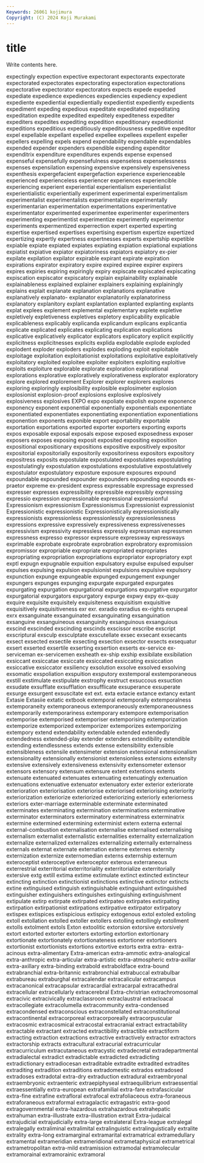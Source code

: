 ```yaml
---
Keywords: 26061 kojimura
Copyright: (C) 2024 Koji Murakami
---
```


# title

Write contents here.



expectingly expection expective expectorant expectorants expectorate expectorated expectorates expectorating
expectoration expectorations expectorative expectorator expectorators expects expede expeded expediate expedience
expediences expediencies expediency expedient expediente expediential expedientially expedientist expediently expedients
expediment expeding expedious expeditate expeditated expeditating expeditation expedite expedited expeditely
expediteness expediter expediters expedites expediting expedition expeditionary expeditionist expeditions expeditious
expeditiously expeditiousness expeditive expeditor expel expellable expellant expelled expellee expellees
expellent expeller expellers expelling expels expend expendability expendable expendables expended
expender expenders expendible expending expenditor expenditrix expenditure expenditures expends expense
expensed expenseful expensefully expensefulness expenseless expenselessness expenses expensilation expensing expensive
expensively expensiveness expenthesis expergefacient expergefaction experience experienceable experienced experienceless experiencer
experiences experiencible experiencing experient experiential experientialism experientialist experientialistic experientially experiment
experimental experimentalism experimentalist experimentalists experimentalize experimentally experimentarian experimentation experimentations experimentative
experimentator experimented experimentee experimenter experimenters experimenting experimentist experimentize experimently experimentor
experiments expermentized experrection expert experted experting expertise expertised expertises expertising
expertism expertize expertized expertizing expertly expertness expertnesses experts expertship expetible
expiable expiate expiated expiates expiating expiation expiational expiations expiatist expiative
expiator expiatoriness expiators expiatory ex-pier expilate expilation expilator expirable expirant
expirate expiration expirations expirator expiratory expire expired expiree expirer expirers
expires expiries expiring expiringly expiry expiscate expiscated expiscating expiscation expiscator
expiscatory explain explainability explainable explainableness explained explainer explainers explaining explainingly
explains explait explanate explanation explanations explanative explanatively explanato- explanator explanatorily
explanatoriness explanatory explanitory explant explantation explanted explanting explants explat explees
explement explemental explementary explete expletive expletively expletiveness expletives expletory explicability
explicable explicableness explicably explicanda explicandum explicans explicantia explicate explicated explicates
explicating explication explications explicative explicatively explicator explicators explicatory explicit explicitly
explicitness explicitnesses explicits explida explodable explode exploded explodent exploder exploders
explodes exploding exploit exploitable exploitage exploitation exploitationist exploitations exploitative exploitatively
exploitatory exploited exploitee exploiter exploiters exploiting exploitive exploits exploiture explorable
explorate exploration explorational explorations explorative exploratively explorativeness explorator exploratory explore
explored explorement Explorer explorer explorers explores exploring exploringly explosibility explosible
explosimeter explosion explosionist explosion-proof explosions explosive explosively explosiveness explosives EXPO
expo expoliate expolish expone exponence exponency exponent exponential exponentially exponentials
exponentiate exponentiated exponentiates exponentiating exponentiation exponentiations exponention exponents exponible export
exportability exportable exportation exportations exported exporter exporters exporting exports expos
exposable exposal exposals expose exposed exposedness exposer exposers exposes exposing
exposit exposited expositing exposition expositional expositionary expositions expositive expositively expositor
expositorial expositorially expositorily expositoriness expositors expository expositress exposits expostulate expostulated
expostulates expostulating expostulatingly expostulation expostulations expostulative expostulatively expostulator expostulatory exposture
exposure exposures expound expoundable expounded expounder expounders expounding expounds ex-praetor
expreme ex-president express expressable expressage expressed expresser expresses expressibility expressible
expressibly expressing expressio expression expressionable expressional expressionful Expressionism expressionism Expressionismus
Expressionist expressionist Expressionistic expressionistic Expressionistically expressionistically expressionists expressionless expressionlessly expressionlessness
expressions expressive expressively expressiveness expressivenesses expressivism expressivity expressless expressly expressman
expressmen expressness expresso expressor expressure expressway expressways exprimable exprobate exprobrate
exprobration exprobratory expromission expromissor expropriable expropriate expropriated expropriates expropriating expropriation
expropriations expropriator expropriatory expt exptl expugn expugnable expuition expulsatory expulse
expulsed expulser expulses expulsing expulsion expulsionist expulsions expulsive expulsory expunction
expunge expungeable expunged expungement expunger expungers expunges expunging expurgate expurgated
expurgates expurgating expurgation expurgational expurgations expurgative expurgator expurgatorial expurgators expurgatory
expurge expwy expy ex-quay exquire exquisite exquisitely exquisiteness exquisitism exquisitive
exquisitively exquisitiveness exr exr. exradio exradius ex-rights exrupeal exrx exsanguinate
exsanguinated exsanguinating exsanguination exsanguine exsanguineous exsanguinity exsanguinous exsanguious exscind exscinded
exscinding exscinds exscissor exscribe exscript exscriptural exsculp exsculptate exscutellate exsec
exsecant exsecants exsect exsected exsectile exsecting exsection exsector exsects exsequatur
exsert exserted exsertile exserting exsertion exserts ex-service ex-serviceman ex-servicemen exsheath
ex-ship exship exsibilate exsibilation exsiccant exsiccatae exsiccate exsiccated exsiccating exsiccation
exsiccative exsiccator exsiliency exsolution exsolve exsolved exsolving exsomatic exspoliation exspuition
exsputory exstemporal exstemporaneous exstill exstimulate exstipulate exstrophy exstruct exsuccous exsuction
exsudate exsufflate exsufflation exsufflicate exsuperance exsuperate exsurge exsurgent exsuscitate ext
ext. exta extacie extance extancy extant Extasie Extasiie extatic extbook
extemporal extemporally extemporalness extemporaneity extemporaneous extemporaneously extemporaneousness extemporarily extemporariness extemporary
extempore extemporisation extemporise extemporised extemporiser extemporising extemporization extemporize extemporized extemporizer
extemporizes extemporizing extempory extend extendability extendable extended extendedly extendedness extended-play
extender extenders extendibility extendible extending extendlessness extends extense extensibility extensible
extensibleness extensile extensimeter extension extensional extensionalism extensionality extensionally extensionist extensionless
extensions extensity extensive extensively extensiveness extensivity extensometer extensor extensors extensory
extensum extensure extent extentions extents extenuate extenuated extenuates extenuating extenuatingly
extenuation extenuations extenuative extenuator extenuatory exter exterior exteriorate exterioration exteriorisation
exteriorise exteriorised exteriorising exteriority exteriorization exteriorize exteriorized exteriorizing exteriorly exteriorness
exteriors exter-marriage exterminable exterminate exterminated exterminates exterminating extermination exterminations exterminative
exterminator exterminators exterminatory exterminatress exterminatrix extermine extermined extermining exterminist extern
externa external external-combustion externalisation externalise externalised externalising externalism externalist externalistic
externalities externality externalization externalize externalized externalizes externalizing externally externalness externals
externat externate externation externe externes externity externization externize externomedian externs
externship externum exteroceptist exteroceptive exteroceptor exterous exterraneous exterrestrial exterritorial exterritoriality
exterritorialize exterritorially extersive extg extill extima extime extimulate extinct extincted
extincteur extincting extinction extinctionist extinctions extinctive extinctor extincts extine extinguised
extinguish extinguishable extinguishant extinguished extinguisher extinguishers extinguishes extinguishing extinguishment extipulate
extirp extirpate extirpated extirpateo extirpates extirpating extirpation extirpationist extirpations extirpative
extirpator extirpatory extispex extispices extispicious extispicy extogenous extol extoled extoling
extoll extollation extolled extoller extollers extolling extollingly extollment extolls extolment
extols Exton extoolitic extorsion extorsive extorsively extort extorted extorter extorters
extorting extortion extortionary extortionate extortionately extortionateness extortioner extortioners extortionist extortionists
extortions extortive extorts extra extra- extra-acinous extra-alimentary Extra-american extra-ammotic extra-analogical
extra-anthropic extra-articular extra-artistic extra-atmospheric extra-axillar extra-axillary extra-binding extrabold extraboldface extra-bound
extrabranchial extra-britannic extrabronchial extrabuccal extrabulbar extrabureau extraburghal extracalendar extracalicular extracampus
extracanonical extracapsular extracardial extracarpal extracathedral extracellular extracellularly extracerebral Extra-christrian extrachromosomal
extracivic extracivically extraclassroom extraclaustral extracloacal extracollegiate extracolumella extracommunity extra-condensed extracondensed
extraconscious extraconstellated extraconstitutional extracontinental extracorporeal extracorporeally extracorpuscular extracosmic extracosmical extracostal
extracranial extract extractability extractable extractant extracted extractibility extractible extractiform extracting
extraction extractions extractive extractively extractor extractors extractorship extracts extracultural extracurial
extracurricular extracurriculum extracutaneous extracystic extradecretal extradepartmental extradialectal extradict extradictable extradicted
extradicting extradictionary extradiocesan extraditable extradite extradited extradites extraditing extradition extraditions
extradomestic extrados extradosed extradoses extradotal extra-dry extraduction extradural extraembryonal extraembryonic
extraenteric extraepiphyseal extraequilibrium extraessential extraessentially extra-european extrafamilial extra-fare extrafascicular extra-fine
extrafine extrafloral extrafocal extrafoliaceous extra-foraneous extraforaneous extraformal extragalactic extragastric extra-good
extragovernmental extra-hazardous extrahazardous extrahepatic extrahuman extra-illustrate extra-illustration extrait Extra-judaical extrajudicial
extrajudicially extra-large extralateral Extra-league extralegal extralegally extraliminal extralimital extralinguistic extralinguistically
extralite extrality extra-long extramarginal extramarital extramatrical extramedullary extramental extrameridian extrameridional
extrametaphysical extrametrical extrametropolitan extra-mild extramission extramodal extramolecular extramorainal extramorainic extramoral
